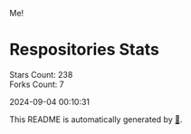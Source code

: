 Me!

# Respositories Stats
Stars Count: 238  
Forks Count: 7

2024-09-04 00:10:31  

This README is automatically generated by [🐰](https://github.com/rnitta/rnitta).
